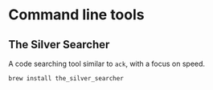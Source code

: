 # Command line tools

## The Silver Searcher

A code searching tool similar to `ack`, with a focus on speed.

```bash
brew install the_silver_searcher
```



